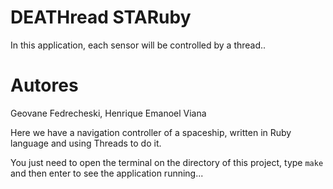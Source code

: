 DEATHread STARuby
=================
In this application, each sensor will be controlled by a thread..


Autores
=======

Geovane Fedrecheski, Henrique Emanoel Viana

Here we have a navigation controller of a spaceship, written in Ruby 
language and using Threads to do it.

You just need to open the terminal on the directory of this project,
type `make` and then enter to see the application running...

